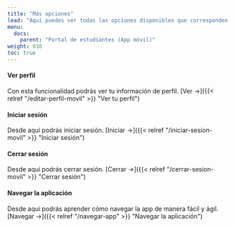 ```yaml
---
title: "Más opciones"
lead: "Aquí puedes ver todas las opciones disponibles que corresponden a más opciones."
menu:
  docs:
    parent: "Portal de estudiantes (App móvil)"
weight: 010
toc: true
---
```


#### Ver perfil 

Con esta funcionalidad podrás ver tu información de perfil. [Ver →]({{< relref "/editar-perfil-movil" >}} "Ver tu perfil")

#### Iniciar sesión

Desde aquí podrás iniciar sesión. [Iniciar →]({{< relref "/iniciar-sesion-movil" >}} "Iniciar sesión")

#### Cerrar sesión

Desde aquí podrás cerrar sesión. [Cerrar →]({{< relref "/cerrar-sesion-movil" >}} "Cerrar sesión")

#### Navegar la aplicación

Desde aquí podrás aprender cómo navegar la app de manera fácil y ágil. [Navegar →]({{< relref "/navegar-app" >}} "Navegar la aplicación")
